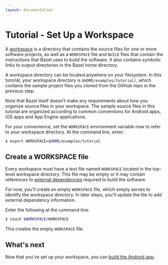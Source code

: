 ```yaml
---
layout: documentation
---
```


# Tutorial - Set Up a Workspace

A [workspace](/docs/build-ref.html#workspaces) is a directory that contains the
source files for one or more software projects, as well as a `WORKSPACE` file
and `BUILD` files that contain the instructions that Bazel uses to build
the software. It also contains symbolic links to output directories in the
Bazel home directory.

A workspace directory can be located anywhere on your filesystem. In this
tutorial, your workspace directory is `$HOME/examples/tutorial/`, which
contains the sample project files you cloned from the GitHub repo in the
previous step.

Note that Bazel itself doesn't make any requirements about how you organize
source files in your workspace. The sample source files in this tutorial are
organized according to common conventions for Android apps, iOS apps and App
Engine applications.

For your convenience, set the `WORKSPACE` environment variable now to refer to
your workspace directory. At the command line, enter:

```bash
$ export WORKSPACE=$HOME/examples/tutorial
```

## Create a WORKSPACE file

Every workspace must have a text file named `WORKSPACE` located in the top-level
workspace directory. This file may be empty or it may contain references
to [external dependencies](/docs/external.html) required to build the
software.

For now, you'll create an empty `WORKSPACE` file, which simply serves to
identify the workspace directory. In later steps, you'll update the file to add
external dependency information.

Enter the following at the command line:

```bash
$ touch $WORKSPACE/WORKSPACE
```

This creates the empty `WORKSPACE` file.

## What's next

Now that you've set up your workspace, you can
[build the Android app](android-app.html).
